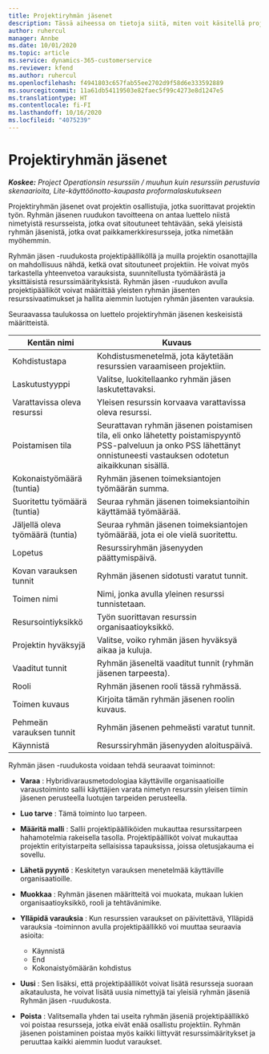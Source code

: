 ```yaml
---
title: Projektiryhmän jäsenet
description: Tässä aiheessa on tietoja siitä, miten voit käsitellä projektiryhmän jäsenen tietoja, määritteitä ja aikataulutusta.
author: ruhercul
manager: Annbe
ms.date: 10/01/2020
ms.topic: article
ms.service: dynamics-365-customerservice
ms.reviewer: kfend
ms.author: ruhercul
ms.openlocfilehash: f4941803c657fab55ee2702d9f58d6e333592889
ms.sourcegitcommit: 11a61db54119503e82faec5f99c4273e8d1247e5
ms.translationtype: HT
ms.contentlocale: fi-FI
ms.lasthandoff: 10/16/2020
ms.locfileid: "4075239"
---
```

# <a name="project-team-members"></a>Projektiryhmän jäsenet

_**Koskee:** Project Operationsin resurssiin / muuhun kuin resurssiin perustuvia skenaarioita, Lite-käyttöönotto-kaupasta proformalaskutukseen_

Projektiryhmän jäsenet ovat projektin osallistujia, jotka suorittavat projektin työn. Ryhmän jäsenen ruudukon tavoitteena on antaa luettelo niistä nimetyistä resursseista, jotka ovat sitoutuneet tehtävään, sekä yleisistä ryhmän jäsenistä, jotka ovat paikkamerkkiresursseja, jotka nimetään myöhemmin.

Ryhmän jäsen -ruudukosta projektipäälliköllä ja muilla projektin osanottajilla on mahdollisuus nähdä, ketkä ovat sitoutuneet projektiin. He voivat myös tarkastella yhteenvetoa varauksista, suunnitellusta työmäärästä ja yksittäisistä resurssimäärityksistä. Ryhmän jäsen -ruudukon avulla projektipäälliköt voivat määrittää yleisten ryhmän jäsenten resurssivaatimukset ja hallita aiemmin luotujen ryhmän jäsenten varauksia.

Seuraavassa taulukossa on luettelo projektiryhmän jäsenen keskeisistä määritteistä.

| Kentän nimi          | Kuvaus                                                                                                                                                                  |
|--------------------------|-----------------------------------------------------------------------------------------------------------------------------------------------------------------------------------|
| Kohdistustapa        | Kohdistusmenetelmä, jota käytetään resurssien varaamiseen projektiin.                                                                         |
| Laskutustyyppi             | Valitse, luokitellaanko ryhmän jäsen laskutettavaksi.                                                                                                                                       |
| Varattavissa oleva resurssi        | Yleisen resurssin korvaava varattavissa oleva resurssi.                                                                                                                   |
| Poistamisen tila            | Seurattavan ryhmän jäsenen poistamisen tila, eli onko lähetetty poistamispyyntö PSS-palveluun ja onko PSS lähettänyt onnistuneesti vastauksen odotetun aikaikkunan sisällä. |
| Kokonaistyömäärä (tuntia)     | Ryhmän jäsenen toimeksiantojen työmäärän summa.                                                                                                                         |
| Suoritettu työmäärä (tuntia) | Seuraa ryhmän jäsenen toimeksiantoihin käyttämää työmäärää.                                                                                           |
| Jäljellä oleva työmäärä (tuntia) | Seuraa ryhmän jäsenen toimeksiantojen työmäärää, jota ei ole vielä suoritettu.                                                                                    |
| Lopetus                   | Resurssiryhmän jäsenyyden päättymispäivä.                                                                                                                                            |
| Kovan varauksen tunnit        | Ryhmän jäsenen sidotusti varatut tunnit.                                                                                                                                                                |
| Toimen nimi            | Nimi, jonka avulla yleinen resurssi tunnistetaan.                                                                                                                                   |
| Resursointiyksikkö          | Työn suorittavan resurssin organisaatioyksikkö.                                                                                                                      |
| Projektin hyväksyjä         | Valitse, voiko ryhmän jäsen hyväksyä aikaa ja kuluja.                                                                                                                     |
| Vaaditut tunnit           | Ryhmän jäseneltä vaaditut tunnit (ryhmän jäsenen tarpeesta).                                                                                                                       |
| Rooli                     | Ryhmän jäsenen rooli tässä ryhmässä.                                                                                                                                |
| Toimen kuvaus     | Kirjoita tämän ryhmän jäsenen roolin kuvaus.                                                                                                                             |
| Pehmeän varauksen tunnit        | Ryhmän jäsenen pehmeästi varatut tunnit.                                                                                                                                                                 |
| Käynnistä                    | Resurssiryhmän jäsenyyden aloituspäivä.                                                                                                                                          |

Ryhmän jäsen -ruudukosta voidaan tehdä seuraavat toiminnot:

- **Varaa** : Hybridivarausmetodologiaa käyttäville organisaatioille varaustoiminto sallii käyttäjien varata nimetyn resurssin yleisen tiimin jäsenen perusteella luotujen tarpeiden perusteella.
- **Luo tarve** : Tämä toiminto luo tarpeen.
- **Määritä malli** : Sallii projektipäälliköiden mukauttaa resurssitarpeen hahamotelmia rakeisella tasolla. Projektipäälliköt voivat mukauttaa projektin erityistarpeita sellaisissa tapauksissa, joissa oletusjakauma ei sovellu.
- **Lähetä pyyntö** : Keskitetyn varauksen menetelmää käyttäville organisaatioille.
- **Muokkaa** : Ryhmän jäsenen määritteitä voi muokata, mukaan lukien organisaatioyksikkö, rooli ja tehtävänimike.
- **Ylläpidä varauksia** : Kun resurssien varaukset on päivitettävä, Ylläpidä varauksia -toiminnon avulla projektipäällikkö voi muuttaa seuraavia asioita:

    - Käynnistä
    - End
    - Kokonaistyömäärän kohdistus

- **Uusi** : Sen lisäksi, että projektipäälliköt voivat lisätä resursseja suoraan aikataulusta, he voivat lisätä uusia nimettyjä tai yleisiä ryhmän jäseniä Ryhmän jäsen -ruudukosta.
- **Poista** : Valitsemalla yhden tai useita ryhmän jäseniä projektipäällikkö voi poistaa resursseja, jotka eivät enää osallistu projektiin. Ryhmän jäsenen poistaminen poistaa myös kaikki liittyvät resurssimääritykset ja peruuttaa kaikki aiemmin luodut varaukset.
